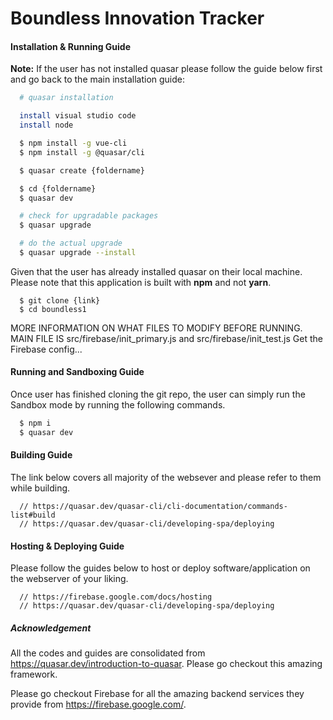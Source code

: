 <!-- ##
## Copyright (c) 2019 Wind River Systems, Inc.
##
## Licensed under the Apache License, Version 2.0 (the "License");
## you may not use this file except in compliance with the License.
## You may obtain a copy of the License at:
##       http://www.apache.org/licenses/LICENSE-2.0
## Unless required by applicable law or agreed to in writing, software  distributed
## under the License is distributed on an "AS IS" BASIS, WITHOUT WARRANTIES
## OR CONDITIONS OF ANY KIND, either express or implied.
## -->

# Boundless Innovation Tracker
#### Installation & Running Guide
**Note:** If the user has not installed quasar please follow the guide below first and go back to the main installation guide:
```bash
  # quasar installation

  install visual studio code
  install node 

  $ npm install -g vue-cli
  $ npm install -g @quasar/cli

  $ quasar create {foldername}

  $ cd {foldername}
  $ quasar dev

  # check for upgradable packages
  $ quasar upgrade

  # do the actual upgrade
  $ quasar upgrade --install
```

Given that the user has already installed quasar on their local machine. Please note that this application is built with **npm** and not **yarn**.
```
  $ git clone {link}
  $ cd boundless1
```
MORE INFORMATION ON WHAT FILES TO MODIFY BEFORE RUNNING.
MAIN FILE IS src/firebase/init_primary.js and src/firebase/init_test.js
Get the Firebase config...


#### Running and Sandboxing Guide

Once user has finished cloning the git repo, the user can simply run the Sandbox mode by running the following commands.
```bash
  $ npm i
  $ quasar dev
```

#### Building Guide
The link below covers all majority of the websever and please refer to them while building.
```
  // https://quasar.dev/quasar-cli/cli-documentation/commands-list#build
  // https://quasar.dev/quasar-cli/developing-spa/deploying
```

#### Hosting & Deploying Guide
Please follow the guides below to host or deploy software/application on the webserver of your liking.
```
  // https://firebase.google.com/docs/hosting
  // https://quasar.dev/quasar-cli/developing-spa/deploying
```


##### Acknowledgement
All the codes and guides are consolidated from https://quasar.dev/introduction-to-quasar. Please go checkout this amazing framework.

Please go checkout Firebase for all the amazing backend services they provide from https://firebase.google.com/.
